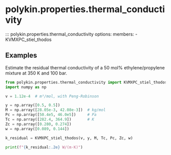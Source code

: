 # polykin.properties.thermal_conductivity

::: polykin.properties.thermal_conductivity
    options:
        members:
            - KVMXPC_stiel_thodos

## Examples

Estimate the residual thermal conductivity of a 50 mol% ethylene/propylene mixture
at 350 K and 100 bar.

```python exec="on" source="material-block"
from polykin.properties.thermal_conductivity import KVMXPC_stiel_thodos
import numpy as np

v = 1.12e-4  # m³/mol, with Peng-Robinson

y = np.array([0.5, 0.5])
M = np.array([28.05e-3, 42.08e-3])  # kg/mol
Pc = np.array([50.4e5, 46.0e5])     # Pa
Tc = np.array([282.4, 364.9])       # K
Zc = np.array([0.280, 0.274])
w = np.array([0.089, 0.144]) 

k_residual = KVMXPC_stiel_thodos(v, y, M, Tc, Pc, Zc, w)

print(f"{k_residual:.2e} W/(m·K)")
```
